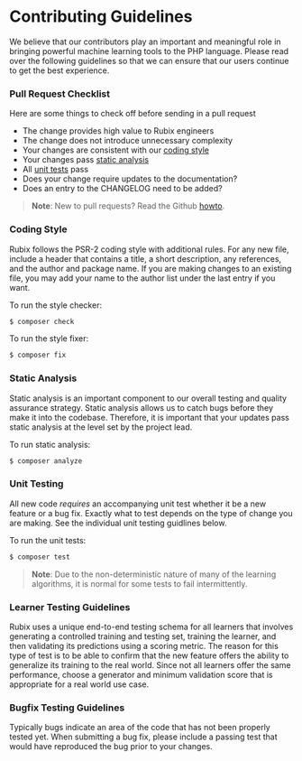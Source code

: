 # Contributing Guidelines
We believe that our contributors play an important and meaningful role in bringing powerful machine learning tools to the PHP language. Please read over the following guidelines so that we can ensure that our users continue to get the best experience.

### Pull Request Checklist
Here are some things to check off before sending in a pull request

- The change provides high value to Rubix engineers
- The change does not introduce unnecessary complexity
- Your changes are consistent with our [coding style](#coding-style)
- Your changes pass [static analysis](#static-analysis)
- All [unit tests](#unit-testing) pass
- Does your change require updates to the documentation?
- Does an entry to the CHANGELOG need to be added?

> **Note**: New to pull requests? Read the Github [howto](https://help.github.com/articles/about-pull-requests/).

### Coding Style
Rubix follows the PSR-2 coding style with additional rules. For any new file, include a header that contains a title, a short description, any references, and the author and package name. If you are making changes to an existing file, you may add your name to the author list under the last entry if you want.

To run the style checker:
```sh
$ composer check
```

To run the style fixer:
```sh
$ composer fix
```

### Static Analysis
Static analysis is an important component to our overall testing and quality assurance strategy. Static analysis allows us to catch bugs before they make it into the codebase. Therefore, it is important that your updates pass static analysis at the level set by the project lead.

To run static analysis:
```sh
$ composer analyze
```
  
### Unit Testing
All new code *requires* an accompanying unit test whether it be a new feature or a bug fix. Exactly what to test depends on the type of change you are making. See the individual unit testing guidlines below.

To run the unit tests:
```sh
$ composer test
```

> **Note**: Due to the non-deterministic nature of many of the learning algorithms, it is normal for some tests to fail intermittently.

### Learner Testing Guidelines
Rubix uses a unique end-to-end testing schema for all learners that involves generating a controlled training and testing set, training the learner, and then validating its predictions using a scoring metric. The reason for this type of test is to be able to confirm that the new feature offers the ability to generalize its training to the real world. Since not all learners offer the same performance, choose a generator and minimum validation score that is appropriate for a real world use case.

### Bugfix Testing Guidelines
Typically bugs indicate an area of the code that has not been properly tested yet. When submitting a bug fix, please include a passing test that would have reproduced the bug prior to your changes.